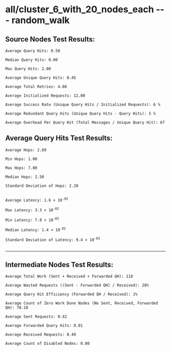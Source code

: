 # all/cluster_6_with_20_nodes_each --- random_walk
## Source Nodes Test Results:
	Average Query Hits: 0.50

	Median Query Hits: 0.00

	Max Query Hits: 2.00

	Average Unique Query Hits: 0.45

	Average Total Retries: 4.00

	Average Initialized Requests: 12.00

	Average Success Rate (Unique Query Hits / Initialized Requests): 6 %

	Average Redundant Query Hits (Unique Query Hits - Query Hits): 5 %

	Average Overhead Per Query Hit (Total Messages / Unique Query Hit): 67



## Average Query Hits Test Results:
<pre><code>Average Hops: 2.89

Min Hops: 1.00

Max Hops: 7.00

Median Hops: 2.50

Standard Deviation of Hops: 2.20


Average Latency: 1.6 × 10<sup>-02</sup>

Max Latency: 3.3 × 10<sup>-02</sup>

Min Latency: 7.8 × 10<sup>-03</sup>

Median Latency: 1.4 × 10<sup>-02</sup>

Standard Deviation of Latency: 9.4 × 10<sup>-03</sup>

</code></pre>

---------------------------------------------
## Intermediate Nodes Test Results:

	Average Total Work (Sent + Received + Forwarded QH): 110

	Average Wasted Requests ((Sent - Forwarded QH) / Received): 28%

	Average Query Hit Efficiency (Forwarded QH / Received): 1%

	Average Count of Zero Work Done Nodes (No Sent, Received, Forwarded QH): 78.10

	Average Sent Requests: 0.42

	Average Forwarded Query Hits: 0.01

	Average Received Requests: 0.49

	Average Count of Disabled Nodes: 0.00


